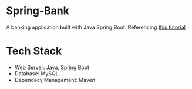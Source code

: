 # Spring-Bank
A banking application built with Java Spring Boot. Referencing [this tutorial](https://www.youtube.com/watch?v=OASFA6p0l_Q&list=PLD72JnLc4hpviJusvYgJJBupxRpflOAKc&index=2)

# Tech Stack
- Web Server: Java, Spring Boot
- Database: MySQL
- Dependecy Management: Maven